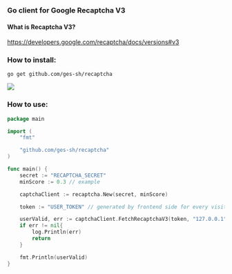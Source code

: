 ### Go client for Google Recaptcha V3

#### What is Recaptcha V3?
https://developers.google.com/recaptcha/docs/versions#v3

### How to install:
`go get github.com/ges-sh/recaptcha`

[![](https://godoc.org/github.com/nathany/looper?status.svg)](https://godoc.org/github.com/ges-sh/recaptcha)


### How to use:
```go
package main

import (
	"fmt"

	"github.com/ges-sh/recaptcha"
)

func main() {
	secret := "RECAPTCHA_SECRET"
	minScore := 0.3 // example

	captchaClient := recaptcha.New(secret, minScore)

	token := "USER_TOKEN" // generated by frontend side for every visiting user

	userValid, err := captchaClient.FetchRecaptchaV3(token, "127.0.0.1")
	if err != nil{
		log.Println(err)
		return
	}

	fmt.Println(userValid)
}
```
  